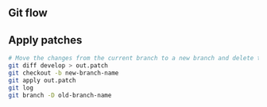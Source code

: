 ## Git flow

## Apply patches

```bash
# Move the changes from the current branch to a new branch and delete the branch
git diff develop > out.patch
git checkout -b new-branch-name
git apply out.patch
git log
git branch -D old-branch-name
```